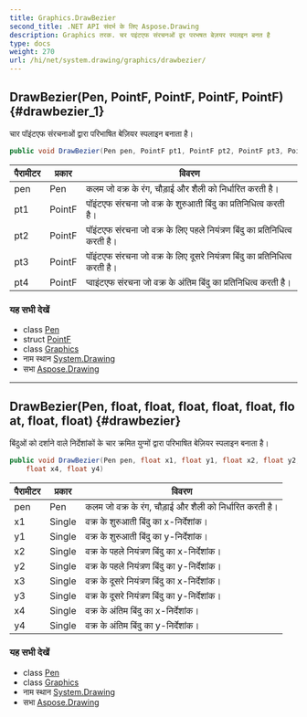 ```yaml
---
title: Graphics.DrawBezier
second_title: .NET API संदर्भ के लिए Aspose.Drawing
description: Graphics तरक. चर पइंटएफ संरचनओं द्वर परभषत बेज़यर स्पलइन बनत है
type: docs
weight: 270
url: /hi/net/system.drawing/graphics/drawbezier/
---
```

## DrawBezier(Pen, PointF, PointF, PointF, PointF) {#drawbezier_1}

चार पॉइंटएफ संरचनाओं द्वारा परिभाषित बेज़ियर स्पलाइन बनाता है।

```csharp
public void DrawBezier(Pen pen, PointF pt1, PointF pt2, PointF pt3, PointF pt4)
```

| पैरामीटर | प्रकार | विवरण |
| --- | --- | --- |
| pen | Pen | कलम जो वक्र के रंग, चौड़ाई और शैली को निर्धारित करती है। |
| pt1 | PointF | पॉइंटएफ संरचना जो वक्र के शुरुआती बिंदु का प्रतिनिधित्व करती है। |
| pt2 | PointF | पॉइंटएफ संरचना जो वक्र के लिए पहले नियंत्रण बिंदु का प्रतिनिधित्व करती है। |
| pt3 | PointF | पॉइंटएफ संरचना जो वक्र के लिए दूसरे नियंत्रण बिंदु का प्रतिनिधित्व करती है। |
| pt4 | PointF | प्वाइंटएफ संरचना जो वक्र के अंतिम बिंदु का प्रतिनिधित्व करती है। |

### यह सभी देखें

* class [Pen](../../pen/)
* struct [PointF](../../pointf/)
* class [Graphics](../)
* नाम स्थान [System.Drawing](../../graphics/)
* सभा [Aspose.Drawing](../../../)

---

## DrawBezier(Pen, float, float, float, float, float, float, float, float) {#drawbezier}

बिंदुओं को दर्शाने वाले निर्देशांकों के चार क्रमित युग्मों द्वारा परिभाषित बेज़ियर स्पलाइन बनाता है।

```csharp
public void DrawBezier(Pen pen, float x1, float y1, float x2, float y2, float x3, float y3, 
    float x4, float y4)
```

| पैरामीटर | प्रकार | विवरण |
| --- | --- | --- |
| pen | Pen | कलम जो वक्र के रंग, चौड़ाई और शैली को निर्धारित करती है। |
| x1 | Single | वक्र के शुरुआती बिंदु का x-निर्देशांक। |
| y1 | Single | वक्र के शुरुआती बिंदु का y-निर्देशांक। |
| x2 | Single | वक्र के पहले नियंत्रण बिंदु का x-निर्देशांक। |
| y2 | Single | वक्र के पहले नियंत्रण बिंदु का y-निर्देशांक। |
| x3 | Single | वक्र के दूसरे नियंत्रण बिंदु का x-निर्देशांक। |
| y3 | Single | वक्र के दूसरे नियंत्रण बिंदु का y-निर्देशांक। |
| x4 | Single | वक्र के अंतिम बिंदु का x-निर्देशांक। |
| y4 | Single | वक्र के अंतिम बिंदु का y-निर्देशांक। |

### यह सभी देखें

* class [Pen](../../pen/)
* class [Graphics](../)
* नाम स्थान [System.Drawing](../../graphics/)
* सभा [Aspose.Drawing](../../../)


